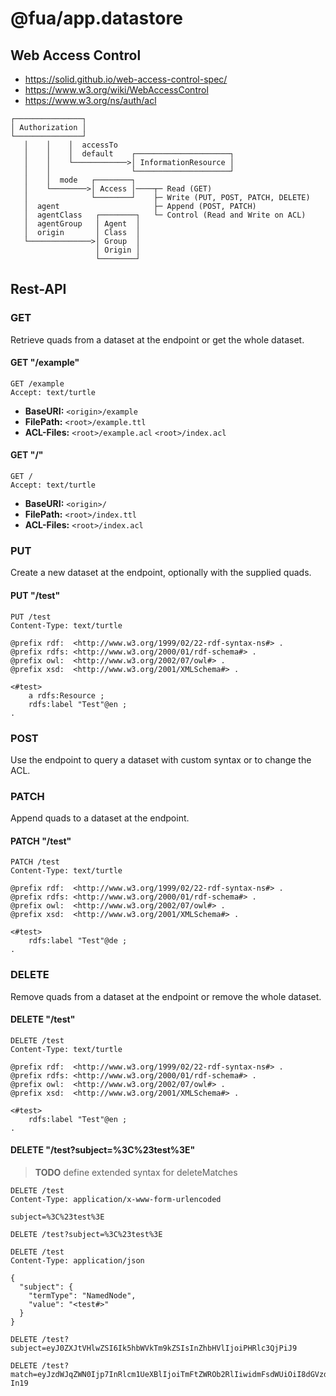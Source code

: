 # @fua/app.datastore

## Web Access Control

- https://solid.github.io/web-access-control-spec/
- https://www.w3.org/wiki/WebAccessControl
- https://www.w3.org/ns/auth/acl

```
┌───────────────┐
│ Authorization │
└───────────────┘
   │    │    │  accessTo
   │    │    │  default    ┌─────────────────────┐
   │    │    └────────────>│ InformationResource │
   │    │                  └─────────────────────┘
   │    │  mode   ┌────────┐
   │    └────────>│ Access │────┬─ Read (GET)
   │              └────────┘    ├─ Write (PUT, POST, PATCH, DELETE)
   │  agent                     ├─ Append (POST, PATCH)
   │  agentClass   ┌────────┐   └─ Control (Read and Write on ACL)
   │  agentGroup   │ Agent  │
   │  origin       │ Class  │
   └──────────────>│ Group  │
                   │ Origin │
                   └────────┘
```

## Rest-API

### GET

Retrieve quads from a dataset at the endpoint or get the whole dataset.

#### GET "/example"

```http request
GET /example
Accept: text/turtle
```

- **BaseURI:** `<origin>/example`
- **FilePath:** `<root>/example.ttl`
- **ACL-Files:** `<root>/example.acl` `<root>/index.acl`

#### GET "/"

```http request
GET /
Accept: text/turtle
```

- **BaseURI:** `<origin>/`
- **FilePath:** `<root>/index.ttl`
- **ACL-Files:** `<root>/index.acl`

### PUT

Create a new dataset at the endpoint, optionally with the supplied quads.

#### PUT "/test"

```http request
PUT /test
Content-Type: text/turtle

@prefix rdf:  <http://www.w3.org/1999/02/22-rdf-syntax-ns#> .
@prefix rdfs: <http://www.w3.org/2000/01/rdf-schema#> .
@prefix owl:  <http://www.w3.org/2002/07/owl#> .
@prefix xsd:  <http://www.w3.org/2001/XMLSchema#> .

<#test>
    a rdfs:Resource ;
    rdfs:label "Test"@en ;
.
```

### POST

Use the endpoint to query a dataset with custom syntax or to change the ACL.

### PATCH

Append quads to a dataset at the endpoint.

#### PATCH "/test"

```http request
PATCH /test
Content-Type: text/turtle

@prefix rdf:  <http://www.w3.org/1999/02/22-rdf-syntax-ns#> .
@prefix rdfs: <http://www.w3.org/2000/01/rdf-schema#> .
@prefix owl:  <http://www.w3.org/2002/07/owl#> .
@prefix xsd:  <http://www.w3.org/2001/XMLSchema#> .

<#test>
    rdfs:label "Test"@de ;
.
```

### DELETE

Remove quads from a dataset at the endpoint or remove the whole dataset.

#### DELETE "/test"

```http request
DELETE /test
Content-Type: text/turtle

@prefix rdf:  <http://www.w3.org/1999/02/22-rdf-syntax-ns#> .
@prefix rdfs: <http://www.w3.org/2000/01/rdf-schema#> .
@prefix owl:  <http://www.w3.org/2002/07/owl#> .
@prefix xsd:  <http://www.w3.org/2001/XMLSchema#> .

<#test>
    rdfs:label "Test"@en ;
.
```

#### DELETE "/test?subject=%3C%23test%3E"

> **TODO** define extended syntax for deleteMatches

```http request
DELETE /test
Content-Type: application/x-www-form-urlencoded

subject=%3C%23test%3E
```

```http request
DELETE /test?subject=%3C%23test%3E
```

```http request
DELETE /test
Content-Type: application/json

{
  "subject": {
    "termType": "NamedNode",
    "value": "<test#>"
  }
}
```

```http request
DELETE /test?subject=eyJ0ZXJtVHlwZSI6Ik5hbWVkTm9kZSIsInZhbHVlIjoiPHRlc3QjPiJ9
```

```http request
DELETE /test?match=eyJzdWJqZWN0Ijp7InRlcm1UeXBlIjoiTmFtZWROb2RlIiwidmFsdWUiOiI8dGVzdCM-In19
```
